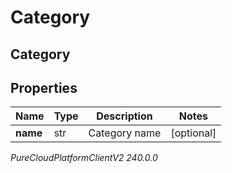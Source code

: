 # Category

## Category

## Properties

|Name | Type | Description | Notes|
|------------ | ------------- | ------------- | -------------|
| **name** | str | Category name | [optional] |



_PureCloudPlatformClientV2 240.0.0_
